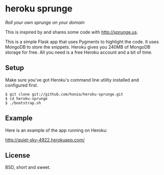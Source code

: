 heroku sprunge
==============

*Roll your own sprunge on your domain*

This is inspired by and shares some code with http://sprunge.us.

This is a simple Flask app that uses Pygments to highlight the code.  It uses
MongoDB to store the snippets.  Heroku gives you 240MB of MongoDB storage for
free.  All you need is a free Heroku account and a bit of time.


Setup
-----

Make sure you've got Heroku's command line utility installed and configured
first.

    $ git clone git://github.com/honza/heroku-sprunge.git
    $ cd heroku-sprunge
    $ ./bootstrap.sh

Example
-------

Here is an example of the app running on Heroku:

http://quiet-sky-4922.herokuapp.com/

License
-------

BSD, short and sweet.
